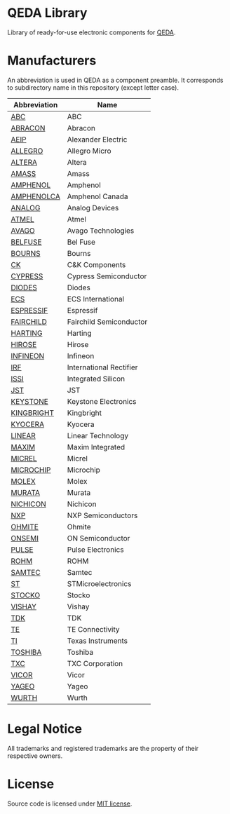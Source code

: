 QEDA Library
============

Library of ready-for-use electronic components for [QEDA](https://github.com/qeda/qeda).

Manufacturers
=============

An abbreviation is used in QEDA as a component preamble. It corresponds to subdirectory name in this repository (except letter case).

Abbreviation                            | Name
----------------------------------------|---------------------------------------
[ABC](./abc/)                           | ABC
[ABRACON](./abracon/)                   | Abracon
[AEIP](./aeip/)                         | Alexander Electric
[ALLEGRO](./allegro/)                   | Allegro Micro
[ALTERA](./altera/)                     | Altera
[AMASS](./amass/)                       | Amass
[AMPHENOL](./amphenol/)                 | Amphenol
[AMPHENOLCA](./amphenolca/)             | Amphenol Canada
[ANALOG](./analog/)                     | Analog Devices
[ATMEL](./atmel/)                       | Atmel
[AVAGO](./avago/)                       | Avago Technologies
[BELFUSE](./belfuse/)                   | Bel Fuse
[BOURNS](./bourns/)                     | Bourns
[CK](./ck/)                             | C&K Components
[CYPRESS](./cypress/)                   | Cypress Semiconductor
[DIODES](./diodes/)                     | Diodes
[ECS](./ecs/)                           | ECS International
[ESPRESSIF](./espressif/)               | Espressif
[FAIRCHILD](./fairchild/)               | Fairchild Semiconductor
[HARTING](./harting/)                   | Harting
[HIROSE](./hirose/)                     | Hirose
[INFINEON](./infineon/)                 | Infineon
[IRF](./irf/)                           | International Rectifier
[ISSI](./issi/)                         | Integrated Silicon
[JST](./jst/)                           | JST
[KEYSTONE](./keystone/)                 | Keystone Electronics
[KINGBRIGHT](./kingbright/)             | Kingbright
[KYOCERA](./kyocera/)                   | Kyocera
[LINEAR](./linear/)                     | Linear Technology
[MAXIM](./maxim/)                       | Maxim Integrated
[MICREL](./micrel/)                     | Micrel
[MICROCHIP](./microchip/)               | Microchip
[MOLEX](./molex/)                       | Molex
[MURATA](./murata/)                     | Murata
[NICHICON](./nichicon/)                 | Nichicon
[NXP](./nxp/)                           | NXP Semiconductors
[OHMITE](./ohmite/)                     | Ohmite
[ONSEMI](./onsemi/)                     | ON Semiconductor
[PULSE](./pulse/)                       | Pulse Electronics
[ROHM](./rohm/)                         | ROHM
[SAMTEC](./samtec/)                     | Samtec
[ST](./st/)                             | STMicroelectronics
[STOCKO](./stocko/)                     | Stocko
[VISHAY](./vishay/)                     | Vishay
[TDK](./tdk/)                           | TDK
[TE](./te/)                             | TE Connectivity
[TI](./ti/)                             | Texas Instruments
[TOSHIBA](./toshiba/)                   | Toshiba
[TXC](./txc/)                           | TXC Corporation
[VICOR](./vicor/)                       | Vicor
[YAGEO](./yageo/)                       | Yageo
[WURTH](./wurth/)                       | Wurth

Legal Notice
============

All trademarks and registered trademarks are the property of their respective owners.

License
=======

Source code is licensed under [MIT license](./LICENSE).
